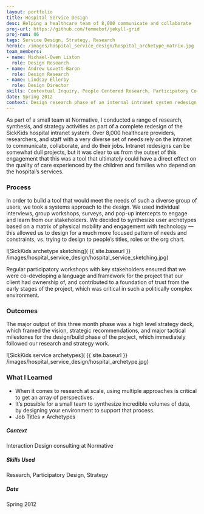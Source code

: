 ```yaml
---
layout: portfolio
title: Hospital Service Design
desc: Helping a healthcare team of 8,000 communicate and collaborate
proj-url: https://github.com/femmebot/jekyll-grid
proj-num: 06
tags: Service Design, Strategy, Research
heroic: /images/hospital_service_design/hospital_archetype_matrix.jpg
team_members:
- name: Michael-Owen Liston
  role: Design Research
- name: Andrew Lovett-Baron
  role: Design Research
- name: Lindsay Ellerby
  role: Design Director
skills: Contextual Inquiry, People Centered Research, Participatory Co-Design, Service Design, User Interface Design
date: Spring 2012
context: Design research phase of an internal intranet system redesign, for an internationally recognized childrens’ hospital in Toronto.
---
```


As part of a small team at Normative, I conducted a range of research, synthesis, and strategy activities as part of a complete redesign of the SickKids hospital intranet system. Over 8,000 healthcare providers, researchers, and staff with a very diverse set of needs rely on the intranet to communicate, collaborate, and do their jobs. Intranet redesigns can be somewhat dull projects, but it was clear to us from the outset of this engagement that this was a tool that ultimately could have a direct effect on the quality of care experienced by the children and families who depend on the hospital’s services.

### Process
In order to build a tool that would meet the needs of such a diverse group of users, we took a systems approach to the design. We used individual interviews, group workshops, surveys, and pop-up intercepts to engage and learn from our stakeholders. We decided to synthesize user archetypes based on a matrix of physical mobility and engagement with technology — this allowed us to design for a much more focused pattern of needs and constraints, vs. trying to design to people’s titles, roles or the org chart.

![SickKids archetype sketching]( {{ site.baseurl }} /images/hospital_service_design/hospital_service_sketching.jpg)

Regular participatory workshops with key stakeholders ensured that we were co-developing a language and framework for the project that our client had ownership of, and contributed to a foundation of trust from the early stages of the project, which was critical in such a politically complex environment.

### Outcomes
The major output of this three month phase was a high level strategy deck, which framed the vision, strategic recommendations, and major tactical milestones for the design/build phase of the project, which immediately followed our research and strategy work.

![SickKids service archetypes]( {{ site.baseurl }} /images/hospital_service_design/hospital_archetype.jpg)

### What I Learned
* When it comes to research at scale, using multiple approaches is critical to get an array of perspectives.
* It’s possible for a small team to synthesize incredible volumes of data, by designing your environment to support that process.
* Job Titles ≠ Archetypes

##### Context
Interaction Design consulting at Normative

##### Skills Used
Research, Participatory Design, Strategy

##### Date
Spring 2012